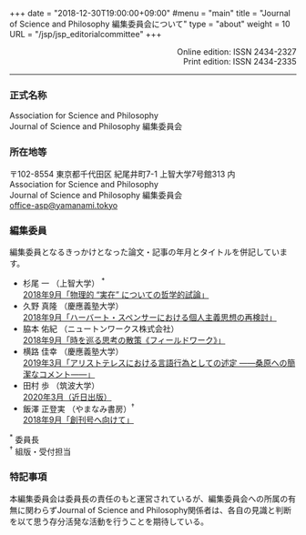 +++
date = "2018-12-30T19:00:00+09:00"
#menu = "main"
title = "Journal of Science and Philosophy 編集委員会について"
type = "about"
weight = 10
URL = "/jsp/jsp_editorialcommittee"
+++

<p style="text-align: right">
Online edition: ISSN 2434-2327<br>
Print edition: ISSN 2434-2335
</p>

---

### 正式名称

Association for Science and Philosophy<br>
Journal of Science and Philosophy 編集委員会

### 所在地等

〒102-8554 東京都千代田区 紀尾井町7-1 上智大学7号館313 内<br>
Association for Science and Philosophy<br>
Journal of Science and Philosophy 編集委員会<br>
[office-asp@yamanami.tokyo](mailto:office-asp@yamanami.tokyo)


### 編集委員
編集委員となるきっかけとなった論文・記事の年月とタイトルを併記しています。

* 杉尾 一 （上智大学） <sup>*</sup><br>[2018年9月「物理的 “実在” についての哲学的試論」](/jsp_contents/jsp_1_1/)
* 久野 真隆 （慶應義塾大学）<br>[2018年9月「ハーバート・スペンサーにおける個人主義思想の再検討」](/jsp_contents/jsp_1_1/)
* 脇本 佑紀 （ニュートンワークス株式会社）<br>[2018年9月「時を巡る思考の散策《フィールドワーク》」](/jsp_contents/jsp_1_1/)
* 横路 佳幸 （慶應義塾大学）<br>[2019年3月「アリストテレスにおける言語行為としての述定 ——桑原への簡潔なコメント——」](/jsp_contents/jsp_2_1/)
* 田村 歩 （筑波大学）<br>[2020年3月（近日出版）](/jsp_contents/jsp_3_1/)
* 飯澤 正登実 （やまなみ書房）<sup>†</sup><br>[2018年9月「創刊号へ向けて」](/jsp_contents/jsp_1_1/)

<sup>*</sup> 委員長<br>
<sup>†</sup> 組版・受付担当

### 特記事項

本編集委員会は委員長の責任のもと運営されているが、編集委員会への所属の有無に関わらずJournal of Science and Philosophy関係者は、各自の見識と判断を以て思う存分活発な活動を行うことを期待している。




<script type="application/ld+json">
{
	"@context": "http://schema.org",
	"@type": "CreativeWorkSeries",
	"name" : "Journal of Science and Philosophy",
	"alternateName" : "JSP",
	"issn" : ["2434-2327", "2434-2335"],
	"copyrightYear": "2018",
	"copyrightHolder": {
		"@type" : "Organization",
		"name" : "Journal of Science and Philosophy editorial committee, Association for Science and Philosophy",
		"email" : "office-asp@yamanami.tokyo",
		"logo" : "https://www.yamanami.tokyo/images/recentWorks/ASP_title_ol.svg",
		"publishingPrinciples" : "https://www.yamanami.tokyo/pdf/toukou.pdf",
		"address": {
			"@type": "PostalAddress",
			"addressLocality": "Tokyo, Japan",
			"postalCode": "102-8554",
			"streetAddress": "Sophia University Bldg. 7 Room 313, 7-1 Kioicho, Chiyoda-ku",
			"addressCountry" : "JP"
		}
	},
	"publisher" : {
		"@type" : "Organization",
		"name" : ["やまなみ書房", "Yamanami Books"]
	}

}
</script>
